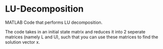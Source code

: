 # LU-Decomposition
MATLAB Code that performs LU decomposition.

The code takes in an initial state matrix and reduces it into 2 seperate matrices (namely L and U), such that you can use these  matrices to find the solution vector x.
